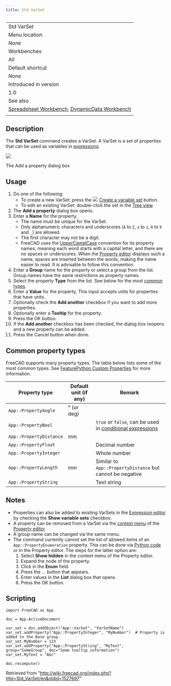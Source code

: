 ```yaml
---
title: Std VarSet
---
```


|                                                                                                                                                  |
| ------------------------------------------------------------------------------------------------------------------------------------------------ |
| Std VarSet                                                                                                                                       |
| Menu location                                                                                                                                    |
| _None_                                                                                                                                           |
| Workbenches                                                                                                                                      |
| All                                                                                                                                              |
| Default shortcut                                                                                                                                 |
| _None_                                                                                                                                           |
| Introduced in version                                                                                                                            |
| 1.0                                                                                                                                              |
| See also                                                                                                                                         |
| [Spreadsheet Workbench](/Spreadsheet_Workbench "Spreadsheet Workbench"), [DynamicData Workbench](/DynamicData_Workbench "DynamicData Workbench") |
|                                                                                                                                                  |

## Description

The **Std VarSet** command creates a VarSet. A VarSet is a set of properties that can be used as variables in [expressions](/Expressions "Expressions").

![](/images/Std_VarSet_Dialog.png)

The Add a property dialog box

## Usage

1. Do one of the following:
   - To create a new VarSet: press the ![](/images/Std_VarSet.svg) [Create a variable set](/Std_VarSet "Std VarSet") button.
   - To edit an existing VarSet: double-click the set in the [Tree view](/Tree_view "Tree view").
2. The **Add a property** dialog box opens.
3. Enter a **Name** for the property.
   - The name must be unique for the VarSet.
   - Only alphanumeric characters and underscores (`A` to `Z`, `a` to `z`, `0` to `9` and `_`) are allowed.
   - The first character may not be a digit.
   - FreeCAD uses the [UpperCamelCase](https://en.wikipedia.org/wiki/Camel_case) convention for its property names, meaning each word starts with a capital letter, and there are no spaces or underscores. When the [Property editor](/Property_editor "Property editor") displays such a name, spaces are inserted between the words, making the name easier to read. It is advisable to follow this convention.
4. Enter a **Group** name for the property or select a group from the list. Group names have the same restrictions as property names.
5. Select the property **Type** from the list. See below for the most [common types](#Common_property_types).
6. Enter a **Value** for the property. This input accepts units for properties that have units.
7. Optionally check the **Add another** checkbox if you want to add more properties.
8. Optionally enter a **Tooltip** for the property.
9. Press the OK button.
10. If the **Add another** checkbox has been checked, the dialog box reopens and a new property can be added.
11. Press the Cancel button when done.

## Common property types

FreeCAD supports many property types. The table below lists some of the most common types. See [FeaturePython Custom Properties](/FeaturePython_Custom_Properties "FeaturePython Custom Properties") for more information.

| Property type           | Default unit (if any) | Remark                                                                                                          |
| ----------------------- | --------------------- | --------------------------------------------------------------------------------------------------------------- |
| `App::PropertyAngle`    | ° (or deg)            |                                                                                                                 |
| `App::PropertyBool`     |                       | `true` or `false`, can be used in [conditional expressions](/Expressions#Conditional_expressions "Expressions") |
| `App::PropertyDistance` | mm                    |                                                                                                                 |
| `App::PropertyFloat`    |                       | Decimal number                                                                                                  |
| `App::PropertyInteger`  |                       | Whole number                                                                                                    |
| `App::PropertyLength`   | mm                    | Similar to `App::PropertyDistance` but cannot be negative                                                       |
| `App::PropertyString`   |                       | Text string                                                                                                     |

## Notes

- Properties can also be added to existing VarSets in the [Expression editor](/Expressions "Expressions") by checking the **Show variable sets** checkbox.
- A property can be removed from a VarSet via the [context menu](/Property_editor#Context_menu "Property editor") of the [Property editor](/Property_editor "Property editor").
- A group name can be changed via the same menu.
- The command currently cannot set the list of allowed items of an `App::PropertyEnumeration` property. This can be done via [Python code](/FeaturePython_Custom_Properties#App::PropertyEnumeration "FeaturePython Custom Properties") or in the Property editor. The steps for the latter option are:
  1. Select **Show hidden** in the context menu of the Property editor.
  2. Expand the node of the property.
  3. Click in the **Enum** field.
  4. Press the ... button that appears.
  5. Enter values in the **List** dialog box that opens.
  6. Press the OK button.

## Scripting

```
import FreeCAD as App

doc = App.ActiveDocument

var_set = doc.addObject("App::VarSet", "VarSetName")
var_set.addProperty("App::PropertyInteger", "MyNumber")  # Property is added to the Base group.
var_set.MyNumber = 123
var_set.addProperty("App::PropertyString", "MyText", group="SomeGroup", doc="Some tooltip information")
var_set.MyText = "Abc"

doc.recompute()

```

Retrieved from "<http://wiki.freecad.org/index.php?title=Std_VarSet/en&oldid=1527697>"
